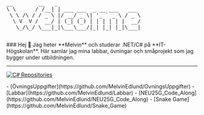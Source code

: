 <p align="center">
  <pre>
__        __   _                            
\ \      / /__| | ___ ___  _ __ ___   ___  
 \ \ /\ / / _ \ |/ __/ _ \| '_ ` _ \ / _ \ 
  \ V  V /  __/ | (_| (_) | | | | | |  __/ 
   \_/\_/ \___|_|\___\___/|_| |_| |_|\___| 
  </pre>
</p>
### Hej 👋
Jag heter **Melvin** och studerar .NET/C# på **IT-Högskolan**.  
Här samlar jag mina labbar, övningar och småprojekt som jag bygger under utbildningen.  

---

  <a href="https://github.com/MelvinEdlund?tab=repositories">
    <img src="https://img.shields.io/badge/C%23%20Repositories-0969DA?style=for-the-badge&logo=c-sharp&logoColor=white" alt="C# Repositories"/>
  </a>
</p>
- [ÖvningsUppgifter](https://github.com/MelvinEdlund/OvningsUppgifter)  
- [Labbar](https://github.com/MelvinEdlund/Labbar)  
- [NEU25G_Code_Along](https://github.com/MelvinEdlund/NEU25G_Code_Along)  
- [Snake Game](https://github.com/MelvinEdlund/Snake_Game)  
